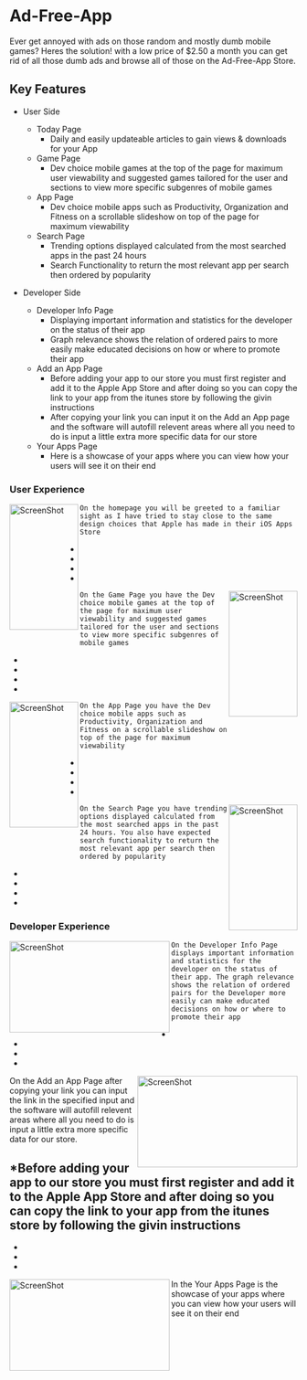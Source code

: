 # Ad-Free-App #
Ever get annoyed with ads on those random and mostly dumb mobile games? 
Heres the solution! with a low price of $2.50 a month you can get rid of all those dumb ads and browse all of those on the
Ad-Free-App Store. 

## Key Features ##
* User Side
    * Today Page 
        * Daily and easily updateable articles to gain views & downloads for your App
    * Game Page 
        * Dev choice mobile games at the top of the page for maximum user viewability and suggested games tailored for the user and sections to view more specific subgenres of mobile games
    * App Page
        * Dev choice mobile apps such as Productivity, Organization and Fitness on a scrollable slideshow on top of the page for maximum viewability
    * Search Page 
        * Trending options displayed calculated from the most searched apps in the past 24 hours
        * Search Functionality to return the most relevant app per search then ordered by popularity

* Developer Side
    * Developer Info Page
        * Displaying important information and statistics for the developer on the status of their app
        * Graph relevance shows the relation of ordered pairs to more easily make educated decisions on how or where to promote their app
    * Add an App Page
        * Before adding your app to our store you must first register and add it to the Apple App Store and after doing so you can copy the link to your app from the itunes store by following the givin instructions 
        * After copying your link you can input it on the Add an App page and the software will autofill relevent areas where all you need to do is input a little extra more specific data for our store
    * Your Apps Page 
        * Here is a showcase of your apps where you can view how your users will see it on their end

### User Experience ### 

<img alt="ScreenShot" align="left" width="120" height="220" src="https://user-images.githubusercontent.com/25380057/51002275-0465d580-14f0-11e9-9120-55e32d249c21.png" >

    On the homepage you will be greeted to a familiar sight as I have tried to stay close to the same design choices that Apple has made in their iOS Apps Store 
-
-
-
-

<img alt="ScreenShot" align="right" width="120" height="220" src="https://user-images.githubusercontent.com/25380057/51003686-01211880-14f5-11e9-946b-d1911215dfbe.png" >

    On the Game Page you have the Dev choice mobile games at the top of the page for maximum user viewability and suggested games tailored for the user and sections to view more specific subgenres of mobile games
-
-
-
-

<img alt="ScreenShot" align="left" width="120" height="220" src="https://user-images.githubusercontent.com/25380057/51003727-21e96e00-14f5-11e9-955e-87518cd48967.png" >

    On the App Page you have the Dev choice mobile apps such as Productivity, Organization and Fitness on a scrollable slideshow on top of the page for maximum viewability
-
-
-
-

<img alt="ScreenShot" align="right" width="120" height="220" src="https://user-images.githubusercontent.com/25380057/51003772-49403b00-14f5-11e9-95c2-21df93747ec1.png" >

    On the Search Page you have trending options displayed calculated from the most searched apps in the past 24 hours. You also have expected search functionality to return the most relevant app per search then ordered by popularity
-
-
-
-

### Developer Experience ### 
<img alt="ScreenShot" align="left" width="280" height="160" src="https://user-images.githubusercontent.com/25380057/51003984-09c61e80-14f6-11e9-8a19-dab5d26178bb.png" >

    On the Developer Info Page displays important information and statistics for the developer on the status of their app. The graph relevance shows the relation of ordered pairs for the Developer more easily can make educated decisions on how or where to promote their app
-
-
-
-

<img alt="ScreenShot" align="right" width="280" height="160" src="https://user-images.githubusercontent.com/25380057/51004264-16974200-14f7-11e9-9c31-67be074348fa.png" >

On the Add an App Page after copying your link you can input the link in the specified input and the software will autofill relevent areas where all you need to do is input a little extra more specific data for our store.

*Before adding your app to our store you must first register and add it to the Apple App Store and after doing so you can copy the link to your app from the itunes store by following the givin instructions 
-
-
-
-

<img alt="ScreenShot" align="left" width="280" height="160" src="https://user-images.githubusercontent.com/25380057/51004331-61b15500-14f7-11e9-9ed3-927a79eab6a9.png" >

In the Your Apps Page is the showcase of your apps where you can view how your users will see it on their end